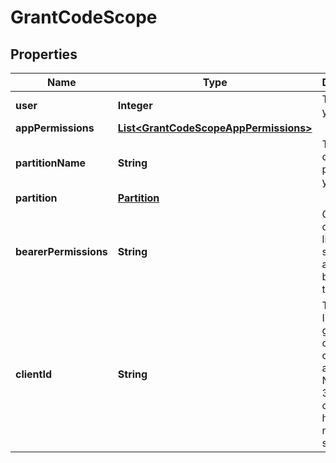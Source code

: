 
# GrantCodeScope

## Properties
Name | Type | Description | Notes
------------ | ------------- | ------------- | -------------
**user** | **Integer** | The ID of your user. |  [optional]
**appPermissions** | [**List&lt;GrantCodeScopeAppPermissions&gt;**](GrantCodeScopeAppPermissions.md) |  |  [optional]
**partitionName** | **String** | The name of the partition you are on. |  [optional]
**partition** | [**Partition**](Partition.md) |  |  [optional]
**bearerPermissions** | **String** | Comma-delimited list of scopes authorized by this token. |  [optional]
**clientId** | **String** | The client ID will be generated on creation of the application. Normally, a 32 character hexidecimal numeric string. |  [optional]



